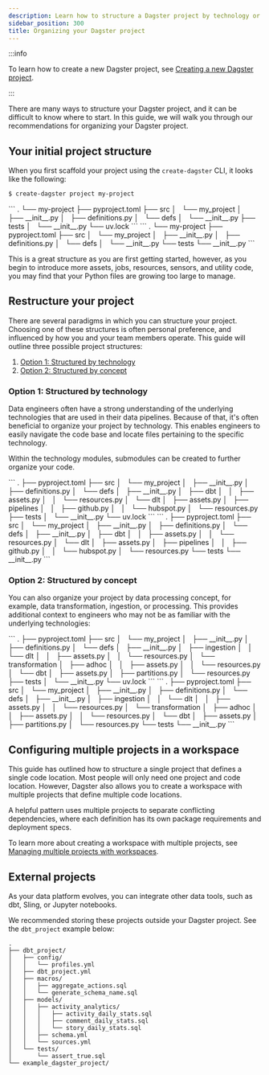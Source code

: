 ```yaml
---
description: Learn how to structure a Dagster project by technology or concept.
sidebar_position: 300
title: Organizing your Dagster project
---
```


:::info

To learn how to create a new Dagster project, see [Creating a new Dagster project](/guides/build/projects/creating-dagster-projects).

:::

There are many ways to structure your Dagster project, and it can be difficult to know where to start. In this guide, we will walk you through our recommendations for organizing your Dagster project.

## Your initial project structure

When you first scaffold your project using the `create-dagster` CLI, it looks like the following:

```sh
$ create-dagster project my-project
```

<Tabs groupId="package-manager">
  <TabItem value="uv" label="uv">
    ```
    .
    └── my-project
        ├── pyproject.toml
        ├── src
        │   └── my_project
        │       ├── __init__.py
        │       ├── definitions.py
        │       └── defs
        │           └── __init__.py
        ├── tests
        │   └── __init__.py
        └── uv.lock
    ```
  </TabItem>
  <TabItem value="pip" label="pip">
    ```
    .
    └── my-project
        ├── pyproject.toml
        ├── src
        │   └── my_project
        │       ├── __init__.py
        │       ├── definitions.py
        │       └── defs
        │           └── __init__.py
        └── tests
            └── __init__.py
    ```
  </TabItem>
</Tabs>

This is a great structure as you are first getting started, however, as you begin to introduce more assets, jobs, resources, sensors, and utility code, you may find that your Python files are growing too large to manage.

## Restructure your project

There are several paradigms in which you can structure your project. Choosing one of these structures is often personal preference, and influenced by how you and your team members operate. This guide will outline three possible project structures:

1. [Option 1: Structured by technology](#option-1-structured-by-technology)
2. [Option 2: Structured by concept](#option-2-structured-by-concept)


### Option 1: Structured by technology

Data engineers often have a strong understanding of the underlying technologies that are used in their data pipelines. Because of that, it's often beneficial to organize your project by technology. This enables engineers to easily navigate the code base and locate files pertaining to the specific technology.

Within the technology modules, submodules can be created to further organize your code.

<Tabs groupId="package-manager">
<TabItem value="uv" label="uv">
        ```
        .
        ├── pyproject.toml
        ├── src
        │   └── my_project
        │       ├── __init__.py
        │       ├── definitions.py
        │       └── defs
        │           ├── __init__.py
        │           ├── dbt
        │           │   ├── assets.py
        │           │   └── resources.py
        │           └── dlt
        │               ├── assets.py
        │               ├── pipelines
        │               │   ├── github.py
        │               │   └── hubspot.py
        │               └── resources.py
        ├── tests
        │   └── __init__.py
        └── uv.lock
        ```
</TabItem>
<TabItem value="pip" label="pip">
        ```
        .
        ├── pyproject.toml
        ├── src
        │   └── my_project
        │       ├── __init__.py
        │       ├── definitions.py
        │       └── defs
        │           ├── __init__.py
        │           ├── dbt
        │           │   ├── assets.py
        │           │   └── resources.py
        │           └── dlt
        │               ├── assets.py
        │               ├── pipelines
        │               │   ├── github.py
        │               │   └── hubspot.py
        │               └── resources.py
        └── tests
            └── __init__.py
        ```
</TabItem>
</Tabs>


### Option 2: Structured by concept

You can also organize your project by data processing concept, for example, data transformation, ingestion, or processing. This provides additional context to engineers who may not be as familiar with the underlying technologies:

<Tabs groupId="package-manager">
<TabItem value="uv" label="uv">
    ```
    .
    ├── pyproject.toml
    ├── src
    │   └── my_project
    │       ├── __init__.py
    │       ├── definitions.py
    │       └── defs
    │           ├── __init__.py
    │           ├── ingestion
    │           │   └── dlt
    │           │       ├── assets.py
    │           │       └── resources.py
    │           └── transformation
    │               ├── adhoc
    │               │   ├── assets.py
    │               │   └── resources.py
    │               └── dbt
    │                   ├── assets.py
    │                   ├── partitions.py
    │                   └── resources.py
    ├── tests
    │   └── __init__.py
    └── uv.lock
    ```
</TabItem>
<TabItem value="pip" label="pip">
    ```
    .
    ├── pyproject.toml
    ├── src
    │   └── my_project
    │       ├── __init__.py
    │       ├── definitions.py
    │       └── defs
    │           ├── __init__.py
    │           ├── ingestion
    │           │   └── dlt
    │           │       ├── assets.py
    │           │       └── resources.py
    │           └── transformation
    │               ├── adhoc
    │               │   ├── assets.py
    │               │   └── resources.py
    │               └── dbt
    │                   ├── assets.py
    │                   ├── partitions.py
    │                   └── resources.py
    └── tests
        └── __init__.py
    ```
</TabItem>
</Tabs>

## Configuring multiple projects in a workspace

This guide has outlined how to structure a single project that defines a single code location. Most people will only need one project and code location. However, Dagster also allows you to create a workspace with multiple projects that define multiple code locations.

A helpful pattern uses multiple projects to separate conflicting dependencies, where each definition has its own package requirements and deployment specs.

To learn more about creating a workspace with multiple projects, see [Managing multiple projects with workspaces](/guides/build/projects/managing-multiple-projects).

## External projects

As your data platform evolves, you can integrate other data tools, such as dbt, Sling, or Jupyter notebooks.

We recommended storing these projects outside your Dagster project. See the `dbt_project` example below:

```
.
├── dbt_project/
│   ├── config/
│   │   └── profiles.yml
│   ├── dbt_project.yml
│   ├── macros/
│   │   ├── aggregate_actions.sql
│   │   └── generate_schema_name.sql
│   ├── models/
│   │   ├── activity_analytics/
│   │   │   ├── activity_daily_stats.sql
│   │   │   ├── comment_daily_stats.sql
│   │   │   └── story_daily_stats.sql
│   │   ├── schema.yml
│   │   └── sources.yml
│   └── tests/
│       └── assert_true.sql
└── example_dagster_project/
```
